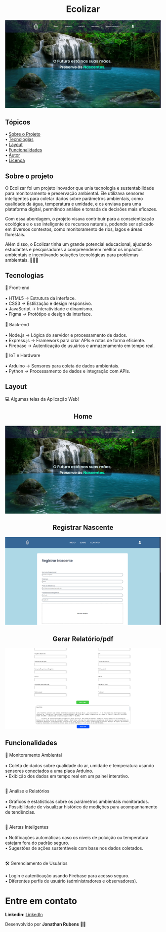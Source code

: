 <div align="center">
<h1>Ecolizar</h1>
  <img src="./.github/home.png" alt="Projeto" />
</div>

## Tópicos

<div>
 • <a href="#-sobre-o-projeto">Sobre o Projeto</a> </br>
 • <a href="#-tecnologias">Tecnologias</a> </br>
 • <a href="#-layout">Layout</a> </br>
 • <a href="#-funcionalidades">Funcionalidades</a> </br>
 • <a href="#-autor">Autor</a> </br>
 • <a href="#user-content--licença">Licença</a></br>
</div>

## Sobre o projeto  

O Ecolizar foi um projeto inovador que unia tecnologia e sustentabilidade para monitoramento e preservação ambiental. Ele utilizava sensores inteligentes para coletar dados sobre parâmetros ambientais, como qualidade da água, temperatura e umidade, e os enviava para uma plataforma digital, permitindo análise e tomada de decisões mais eficazes.

Com essa abordagem, o projeto visava contribuir para a conscientização ecológica e o uso inteligente de recursos naturais, podendo ser aplicado em diversos contextos, como monitoramento de rios, lagos e áreas florestais.

Além disso, o Ecolizar tinha um grande potencial educacional, ajudando estudantes e pesquisadores a compreenderem melhor os impactos ambientais e incentivando soluções tecnológicas para problemas ambientais. 🌱💡🚀

## Tecnologias
🔹 Front-end <br><br>
▪ HTML5 → Estrutura da interface.<br>
▪ CSS3 → Estilização e design responsivo.<br>
▪ JavaScript → Interatividade e dinamismo.<br>
▪ Figma → Protótipo e design da interface.<br><br>
🔹 Back-end <br><br>
▪ Node.js → Lógica do servidor e processamento de dados.<br>
▪ Express.js → Framework para criar APIs e rotas de forma eficiente.<br>
▪ Firebase → Autenticação de usuários e armazenamento em tempo real.<br>

🔹 IoT e Hardware <br><br>
▪ Arduino → Sensores para coleta de dados ambientais.<br>
▪ Python → Processamento de dados e integração com APIs.<br>

## Layout

💻 Algumas telas da Aplicação Web!

  


<p align="center">
  <h2 align=center> Home </h2>
  <img alt="Made by vitor" src="./.github/home.png">
  <h2 align=center>Registrar Nascente</h2>
  <img alt="Made by vitor" src="./.github/registrar-nascente.png">
  <h2 align=center>Gerar Relatório/pdf</h2>
  <img alt="Made by vitor" src="./.github/gerar-pdf.png">

</p>

## Funcionalidades

🌱 Monitoramento Ambiental <br><br>
▪ Coleta de dados sobre qualidade do ar, umidade e temperatura usando sensores conectados a uma placa Arduino. <br>
▪ Exibição dos dados em tempo real em um painel interativo. <br> <br>

🔎 Análise e Relatórios <br> <br>
▪ Gráficos e estatísticas sobre os parâmetros ambientais monitorados. <br>
▪ Possibilidade de visualizar histórico de medições para acompanhamento de tendências. <br><br>

📢 Alertas Inteligentes <br><br>
▪ Notificações automáticas caso os níveis de poluição ou temperatura estejam fora do padrão seguro. <br>
▪ Sugestões de ações sustentáveis com base nos dados coletados. <br><br>


🛠 Gerenciamento de Usuários <br><br>
▪ Login e autenticação usando Firebase para acesso seguro. <br>
▪ Diferentes perfis de usuário (administradores e observadores). <br>


# Entre em contato

**Linkedin**: [LinkedIn](https://www.linkedin.com/in/jonathan-rubens-60975628a/)

Desenvolvido por **Jonathan Rubens** 👋🏻
